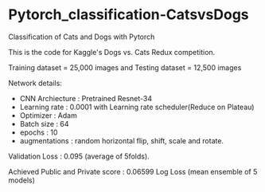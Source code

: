 # Pytorch_classification-CatsvsDogs
Classification of Cats and Dogs with Pytorch

This is the code for Kaggle's Dogs vs. Cats Redux competition. 

Training dataset = 25,000 images and 
Testing dataset = 12,500 images

Network details:
- CNN Archiecture : Pretrained Resnet-34
- Learning rate : 0.0001 with Learning rate scheduler(Reduce on Plateau)
- Optimizer : Adam
- Batch size : 64
- epochs : 10
- augmentations : random horizontal flip, shift, scale and rotate. 


Validation Loss : 0.095 (average of 5folds).


Achieved Public and Private score : 0.06599 Log Loss (mean ensemble of 5 models)